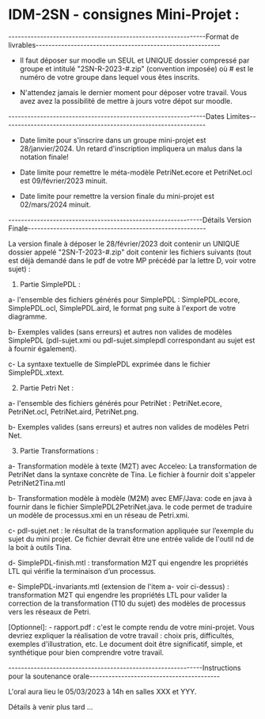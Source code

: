 # IDM-2SN - consignes Mini-Projet : 

--------------------------------------------------------------Format de livrables----------------------------------------------------------    


- Il faut déposer sur moodle un SEUL et UNIQUE dossier compressé par groupe et intitulé "2SN-R-2023-#.zip" (convention imposée) où # est le numéro de votre groupe dans lequel vous êtes inscrits. 

- N'attendez jamais le dernier moment pour déposer votre travail. Vous avez avez la possibilité de mettre à jours votre dépot sur moodle. 

--------------------------------------------------------------Dates Limites----------------------------------------------------------------    

- Date limite pour s'inscrire dans un groupe mini-projet est 28/janvier/2024. Un retard d'inscription impliquera un malus dans la notation finale! 

- Date limite pour remettre le méta-modèle PetriNet.ecore et PetriNet.ocl est 09/février/2023 minuit. 

- Date limite pour remettre la version finale du mini-projet est 02/mars/2024 minuit. 

-------------------------------------------------------------Détails Version Finale--------------------------------------------------------

La version finale à déposer le 28/février/2023 doit contenir un UNIQUE dossier appelé "2SN-T-2023-#.zip" doit contenir les fichiers suivants (tout est déjà demandé dans le pdf de votre MP précédé par la lettre D, voir votre sujet) :


1)  Partie SimplePDL :

a- l'ensemble des fichiers générés pour SimplePDL : SimplePDL.ecore, SimplePDL.ocl, SimplePDL.aird, le format png suite à l'export de votre diagramme. 

b- Exemples valides (sans erreurs) et autres non valides de modèles SimplePDL (pdl-sujet.xmi ou pdl-sujet.simplepdl correspondant au sujet est à fournir également).

c- La syntaxe textuelle de SimplePDL exprimée dans le fichier SimplePDL.xtext.


2) Partie Petri Net :

a- l'ensemble des fichiers générés pour PetriNet : PetriNet.ecore, PetriNet.ocl, PetriNet.aird, PetriNet.png. 

b- Exemples valides (sans erreurs) et autres non valides de modèles Petri Net. 


3) Partie Transformations : 

a- Transformation modèle à texte (M2T) avec Acceleo: La transformation de PetriNet dans la syntaxe concrète de Tina. Le fichier à fournir doit s'appeler PetriNet2Tina.mtl

b- Transformation modèle à modèle (M2M) avec EMF/Java: code en java à fournir dans le fichier  SimplePDL2PetriNet.java. le code permet de traduire un modèle de processus.xmi en un réseau de Petri.xmi.

c- pdl-sujet.net : le résultat de la transformation appliquée sur l’exemple du sujet du mini projet. Ce fichier devrait être une entrée valide de l'outil nd de la boit à outils Tina. 

d- SimplePDL-finish.mtl : transformation M2T qui engendre les propriétés LTL qui vérifie la terminaison d’un processus. 

e- SimplePDL-invariants.mtl (extension de l'item a- voir ci-dessus) : transformation M2T qui engendre les propriétés LTL pour valider la correction de la transformation (T10 du sujet) des modèles de processus vers les réseaux de Petri.


[Optionnel]: - rapport.pdf : c'est le compte rendu de votre mini-projet. Vous devriez expliquer la réalisation de votre travail : choix pris, difficultés, exemples d'illustration, etc. Le document doit être significatif, simple, et synthétique pour bien comprendre votre travail. 

-------------------------------------------------------------Instructions pour la soutenance orale-----------------------------------------

L'oral aura lieu le 05/03/2023 à 14h en salles XXX et YYY. 

Détails à venir plus tard ... 

